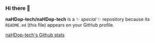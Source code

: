 ### Hi there 👋

**naHDop-tech/naHDop-tech** is a ✨ _special_ ✨ repository because its `README.md` (this file) appears on your GitHub profile.

[naHDop-tech's Github stats](https://github-readme-stats.vercel.app/api?username=naHDop-tech&show_icons=true)
